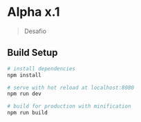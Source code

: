 # Alpha x.1

> Desafio

## Build Setup

``` bash
# install dependencies
npm install

# serve with hot reload at localhost:8080
npm run dev

# build for production with minification
npm run build
```
